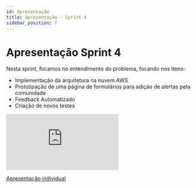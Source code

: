 ```yaml
---
id: Apresentação
title: Apresentação - Sprint 4
sidebar_position: 7
---
```


# Apresentação Sprint 4

Nesta sprint, focamos no entendimento do problema, focando nos itens:

- Implementação da arquitetura na nuvem AWS
- Prototipação de uma página de formulários para adição de alertas pela comunidade
- Feedback Automatizado
- Criação de novos testes

<div style={{ textAlign: 'center' }}>
<iframe style={{
            display: 'block',
            margin: 'auto',
            width: '100%',
            height: '50vh',
        }} 
        loading="lazy"
        src="https:&#x2F;&#x2F;www.canva.com&#x2F;design&#x2F;DAGAwpXkhK8&#x2F;h9ERJO87XNt3nqsiDmle3w&#x2F;view?embed"
        allowfullscreen="allowfullscreen" allow="fullscreen"
        frameborder="0">
  </iframe>

</div>

<a href="https:&#x2F;&#x2F;www.canva.com&#x2F;design&#x2F;DAGAwpXkhK8&#x2F;h9ERJO87XNt3nqsiDmle3w&#x2F;view?utm_content=DAGAwpXkhK8&amp;utm_campaign=designshare&amp;utm_medium=embeds&amp;utm_source=link" target="_blank" rel="noopener">Apresentação individual</a>
